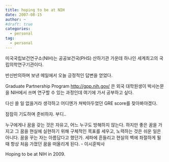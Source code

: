 ```yaml
---
title: hoping to be at NIH
date: 2007-08-15
author: ~
#draft: true
categories:
  - personal
tag:
  - personal
---
```






미국국립보건연구소(NIH)는 공공보건국(PHS) 산하기관 가운데 하나인 세계최고의 국립의학연구기관이다.

반신반의하며 보낸 메일에서 오늘 긍정적인 답변을 얻었다. 

Graduate Partnership Program http://gpp.nih.gov/ 은 외국 대학원생이 박사논문을 NIH에서 쓰며 연구할 수 있는 과정인데 여기에 가서 공부하고 싶다.

다신 쓸 일 없을거라 생각하고 어디엔가 쳐박아두었던 GRE score를 찾아봐야겠다.

잠잠히 기도하며 준비하자. 부디..

누구에게나 꿈을 갖는 것은 자유고, 어느 누구도 방해하지 않는다. 하지만 좋은 꿈을 가지고 그 꿈을 현실에 실현하기 위해 구체적인 목표를 세우고, 노력하는 것은 쉬운 일은 아니다. 꿈을 꾸는 자는 아름답다고 했던가. 세파에 흔들리고 현실의 벽에 좌절하게 될 때 항상 처음 가졌던 꿈을 떠올리게 된다. - 이시훈박사

Hoping to be at NIH in 2009.




 






